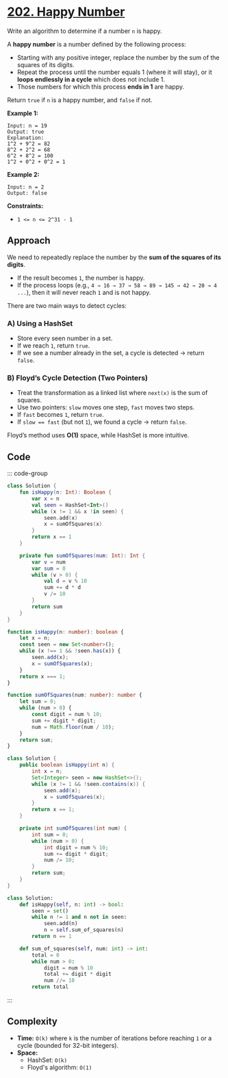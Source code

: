 # [202. Happy Number](https://leetcode.com/problems/happy-number/description/?envType=study-plan-v2&envId=top-interview-150)

Write an algorithm to determine if a number <code>n</code> is happy.

A **happy number**  is a number defined by the following process:

- Starting with any positive integer, replace the number by the sum of the squares of its digits.
- Repeat the process until the number equals 1 (where it will stay), or it **loops endlessly in a cycle**  which does not include 1.
- Those numbers for which this process **ends in 1**  are happy.

Return <code>true</code> if <code>n</code> is a happy number, and <code>false</code> if not.

**Example 1:** 

```
Input: n = 19
Output: true
Explanation:
1^2 + 9^2 = 82
8^2 + 2^2 = 68
6^2 + 8^2 = 100
1^2 + 0^2 + 0^2 = 1
```

**Example 2:** 

```
Input: n = 2
Output: false
```

**Constraints:** 

- <code>1 <= n <= 2^31 - 1</code>

## Approach
We need to repeatedly replace the number by the **sum of the squares of its digits**.  
- If the result becomes `1`, the number is happy.  
- If the process loops (e.g., `4 → 16 → 37 → 58 → 89 → 145 → 42 → 20 → 4 ...`), then it will never reach `1` and is not happy.

There are two main ways to detect cycles:

### A) Using a HashSet
- Store every seen number in a set.  
- If we reach `1`, return `true`.  
- If we see a number already in the set, a cycle is detected → return `false`.

### B) Floyd’s Cycle Detection (Two Pointers)
- Treat the transformation as a linked list where `next(x)` is the sum of squares.  
- Use two pointers: `slow` moves one step, `fast` moves two steps.  
- If `fast` becomes `1`, return `true`.  
- If `slow == fast` (but not `1`), we found a cycle → return `false`.

Floyd’s method uses **O(1)** space, while HashSet is more intuitive.


## Code

::: code-group

```kotlin [Kotlin]
class Solution {
    fun isHappy(n: Int): Boolean {
        var x = n
        val seen = HashSet<Int>()
        while (x != 1 && x !in seen) {
            seen.add(x)
            x = sumOfSquares(x)
        }
        return x == 1
    }

    private fun sumOfSquares(num: Int): Int {
        var v = num
        var sum = 0
        while (v > 0) {
            val d = v % 10
            sum += d * d
            v /= 10
        }
        return sum
    }
}
```

```typescript [TypeScript]
function isHappy(n: number): boolean {
    let x = n;
    const seen = new Set<number>();
    while (x !== 1 && !seen.has(x)) {
        seen.add(x);
        x = sumOfSquares(x);
    }
    return x === 1;
}

function sumOfSquares(num: number): number {
    let sum = 0;
    while (num > 0) {
        const digit = num % 10;
        sum += digit * digit;
        num = Math.floor(num / 10);
    }
    return sum;
}
```

```java [Java]
class Solution {
    public boolean isHappy(int n) {
        int x = n;
        Set<Integer> seen = new HashSet<>();
        while (x != 1 && !seen.contains(x)) {
            seen.add(x);
            x = sumOfSquares(x);
        }
        return x == 1;
    }

    private int sumOfSquares(int num) {
        int sum = 0;
        while (num > 0) {
            int digit = num % 10;
            sum += digit * digit;
            num /= 10;
        }
        return sum;
    }
}
```

```python [Python]
class Solution:
    def isHappy(self, n: int) -> bool:
        seen = set()
        while n != 1 and n not in seen:
            seen.add(n)
            n = self.sum_of_squares(n)
        return n == 1

    def sum_of_squares(self, num: int) -> int:
        total = 0
        while num > 0:
            digit = num % 10
            total += digit * digit
            num //= 10
        return total
```

:::

## Complexity
- **Time:** `O(k)` where `k` is the number of iterations before reaching `1` or a cycle (bounded for 32-bit integers).  
- **Space:**  
  - HashSet: `O(k)`  
  - Floyd's algorithm: `O(1)`
